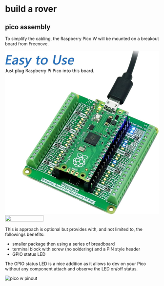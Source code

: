 # build a rover


## pico assembly 

To simplify the cabling, the Raspberry Pico W will be mounted on a breakout board from Freenove.

![pico on freenove](../images/pancake-01.jpg)
<img src="https://beezy.dev/images/pancake-01.jpg" width="50%" height="50%" >


This is approach is optional but provides with, and not limited to, the followings benefits:

- smaller package then using a series of breadboard 
- terminal block with screw (no soldering) and a PIN style header 
- GPIO status LED

The GPIO status LED is a nice addition as it allows to dev on your Pico without any component attach and observe the LED on/off status.



![pico w pinout](../images/pancake-01.svg)

